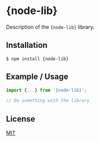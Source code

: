 # {node-lib}

Description of the `{node-lib}` library.

## Installation

```shell
$ npm install {node-lib}
```

## Example / Usage

```js
import {...} from '{node-lib}';

// Do something with the library
```

## License

[MIT](./LICENSE)